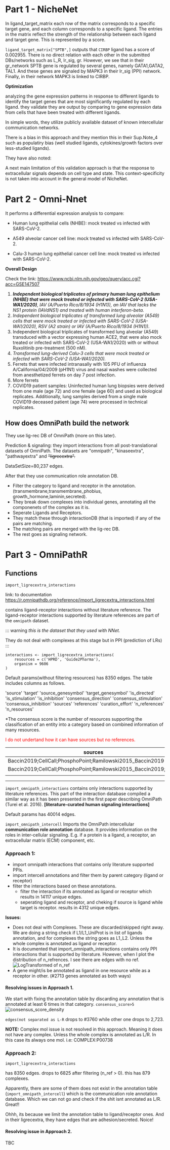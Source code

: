Part 1 - NicheNet
=================

In ligand_target_matrix each row of the matrix corresponds to a specific target gene, and each column corresponds to a specific ligand. The entries in the matrix reflect the strength of the relationship between each ligand and target gene. This is represented by a score.

```ligand_target_matrix["SPTB",]``` outputs that ```CIRBP``` ligand has a score of 0.002955. There is no direct relation with each other in the submitted DBs/networks such as L_R, lr_sig, gr.  However, we see that in their gr_network SPTB gene is regulated by several genes, namely GATA1,GATA2, TAL1. And these genes are signaled by MAPK3 in their lr_sig (PPI) network. Finally, in their network MAPK3 is linked to CIRBP.  

**Optimization**

analyzing the gene expression patterns in response to different ligands to identify the target genes that are most significantly regulated by each ligand. they validate they are output by comparing to gene expression data from cells that have been treated with different ligands.

In simple words, they utilize publicly available dataset of known intercellular communication networks.

There is a bias in this approach and they mention this in their Sup.Note_4 such as populatiry bias (well studied ligands, cytokines/growth factors over less-studied ligands).

They have also noted:

A next main limitation of this validation approach is that the response to extracellular signals depends
on cell type and state. This context-specificity is not taken into account in the general model of
NicheNet.

Part 2 - Omni-Nnet
================

It performs a differential expression analysis to compare:

- Human lung epithelial cells (NHBE): mock treated vs infected with SARS-CoV-2.

- A549 alveolar cancer cell line: mock treated vs infected with SARS-CoV-2.

- Calu-3 human lung epithelial cancer cell line: mock treated vs infected with SARS-CoV-2.


**Overall Design**

Check the link: <https://www.ncbi.nlm.nih.gov/geo/query/acc.cgi?acc=GSE147507>

1) ***Independent biological triplicates of primary human lung epithelium (NHBE) that were mock treated or infected with SARS-CoV-2 (USA-WA1/2020)**, IAV (A/Puerto Rico/8/1934 (H1N1)), an IAV that lacks the NS1 protein (IAVdNS1) and treated with human interferon-beta.*
2) *Independent biological triplicates of transformed lung alveolar (A549) cells that were mock treated or infected with SARS-CoV-2 (USA-WA1/2020), RSV (A2 strain) or IAV (A/Puerto Rico/8/1934 (H1N1)).*
3) Independent biological triplicates of transformed lung alveolar (A549) transduced with a vector expressing human ACE2, that were also mock treated or infected with SARS-CoV-2 (USA-WA1/2020) with or without Ruxolitinib pre-treatment (500 nM).
4) *Transformed lung-derived Calu-3 cells that were mock treated or infected with SARS-CoV-2 (USA-WA1/2020).*
5) Ferrets that were infected intranasally with 105 PFU of influenza A/California/04/2009 (pH1N1) virus and nasal washes were collected from anesthetized ferrets on day 7 post infection.
6) More ferrets
7) COVID19 patient samples: Uninfected human lung biopsies were derived from one male (age 72) and one female (age 60) and used as biological replicates. Additionally, lung samples derived from a single male COVID19 deceased patient (age 74) were processed in technical replicates.

## How does OmniPath build the network

They use lig-rec DB of OmniPath (more on this later).

Prediction & signaling: they import interactions from all post-translational datasets of OmniPath. The datasets are "omnipath", "kinaseextra", "pathwayextra" and ~~"ligrecextra".~~ 

DataSetSize=80,237 edges.

After that they use communication role annotation DB. 
- Filter the category to ligand and receptor in the annotation. (transmembrane,transmembrane_phobius, growth_hormone,laminin,secreted).
- They break down complexes into individual genes, annotating all the componenets of the complex as it is.
- Seperate Ligands and Receptors. 
- They match these through interactionDB (that is imported) if any of the pairs are matching. 
- The matching pairs are merged with the lig-rec DB. 
- The rest goes as signaling network.



Part 3 - OmniPathR
================

## Functions

```import_ligrecextra_interactions```

link: to documentation <https://r.omnipathdb.org/reference/import_ligrecextra_interactions.html>

contains ligand-receptor interactions without literature reference. The ligand-receptor interactions supported by literature references are part of the `omnipath` dataset.

::: warning
*this is the dataset that they used with NNet.*

They do not deal with complexes at this stage but in PPI (prediction of LRs)
:::


```
interactions <- import_ligrecextra_interactions(
    resources = c('HPRD', 'Guide2Pharma'),
    organism = 9606
)

```
Default params(without filtering resources) has 8350 edges. The table includes columns as follows. 

'source' 'target' 'source_genesymbol' 'target_genesymbol' 'is_directed' 'is_stimulation' 'is_inhibition' 'consensus_direction' 'consensus_stimulation' 'consensus_inhibition' 'sources' 'references' 'curation_effort' 'n_references' 'n_resources'

*The consensus score is the number of resources supporting the classification of an entity into a category based on combined information of many resources.

<span style="color:red">I do not undertand how it can have sources but no references.</span>

| sources                                                         | ref | cur_effort | n_ref | n_source |
|-----------------------------------------------------------------|-----|------------|-------|----------|
|      Baccin2019;CellCall;PhosphoPoint;Ramilowski2015_Baccin2019 | NA  | 0          | 0     | 3        |
| Baccin2019;CellCall;PhosphoPoint;Ramilowski2015_Baccin2019;Wang | NA  | 0          | 0     | 4        |
|                                                                 |     |            |       |          |

******************************

```import_omnipath_interactions``` contains only interactions supported by literature references. This part of the interaction database compiled a similar way as it has been presented in the first paper describing OmniPath (Turei et al. 2016). **[literature-curated human signaling interactions]**

Default params has 40014 edges. 



```import_omnipath_intercell``` Imports the OmniPath intercellular **communication role annotation** database. It provides information on the roles in inter-cellular signaling. E.g. if a protein is a ligand, a receptor, an extracellular matrix (ECM) component, etc.

### Approach 1: 

- import omnipath interactions that contains only literature supported PPIs.
- import intercell annotations and filter them by parent category (ligand or receptor)
- filter the interactions based on these annotations. 
    - filter the interaction if its annotated as ligand or receptor which results in 14117 unique edges.
    - seperating ligand and receptor, and cheking if source is ligand while target is receptor. results in 4312 unique edges.

**Issues:**  
        
- Does not deal with Complexes. These are discarded/skipped right away. We are doing a string check if L1/L1_UniProt is in list of ligands annotation, and for complexes the string goes as L1_L2. Unless the whole complex is annotated as ligand or receptor. 
- It is documented that import_omnipath_interactions contains only PPI interactions that is supported by literature. However, when I plot the distribution of n_refrences. I see there are edges with no ref.
![LogTransformed of n_ref](PPI_nref.jpg)
- A gene might/is be annotated as ligand in one resource while as a receptor in other. (#2713 genes annotated as both ways)

#### Resolving issues in Approach 1. 

We start with fixing the annotation table by discarding any annotation that is annotated at least 6 times in that category. ```consensus_score>5```
![consensus_score_density](anno_consensus_score_density.jpg)

```edges(not separated as L-R``` drops to #3760 while other one drops to 2,723.

**NOTE:** Complex mol issue is not resolved in this approach. Meaning it does not have any complex. Unless the whole complex is annotated as L/R. In this case its always one mol. i.e: COMPLEX:P00738


### Approach 2: 

```import_ligrecextra_interactions```

has 8350 edges. drops to 6825 after filtering (n_ref > 0). this has 879 complexes. 

Apparently, there are some of them does not exist in the annotation table (```import_omnipath_intercell```) which is the communication role annotation database. Which we can not go and check if the shit isnt annotated as L/R. Great!!

Ohhh, its because we limit the annotation table to ligand/receptor ones. And in their ligrecextra, they have edges that are adhesion/secreted. Noice!

#### Resolving issue in Approach 2. 

TBC

